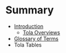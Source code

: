 # Summary

* [Introduction](README.md)
   * [Tola Overviews](tola_overviews.md)
* [Glossary of Terms](chapter1.md)
* Tola Tables

